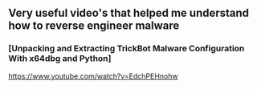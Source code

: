 ## Very useful video's that helped me understand how to reverse engineer malware

### [Unpacking and Extracting TrickBot Malware Configuration With x64dbg and Python]
https://www.youtube.com/watch?v=EdchPEHnohw
